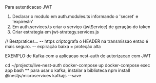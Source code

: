 Para autenticacao JWT
1. Declarar o modulo em auth.modules.ts informando o 'secret' e 'expiresIn'
2. Em auth.services.ts criar o serviço (jwtService) de geração do token
3. Criar estrategia em jwt-strategy.services.js 

// Bestpratices...
 -- https criptografa o HEADER na transmissao entao é mais seguro.
-- expiração baixa = proteção alta


EXEMPLO de Kafka com a aplicacao nest-auth de autorizacao com JWT

cd ~/projects/live-nest-auth
docker-compose up
docker-compose exec app bash
** para usar o kafka, instalar a biblioteca 
npm install @nestjs/microservices kafkajs --save